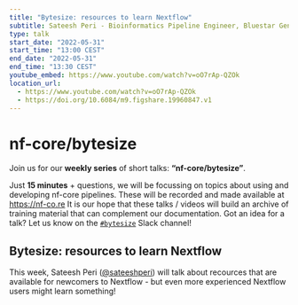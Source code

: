 ```yaml
---
title: "Bytesize: resources to learn Nextflow"
subtitle: Sateesh Peri - Bioinformatics Pipeline Engineer, Bluestar Genomics
type: talk
start_date: "2022-05-31"
start_time: "13:00 CEST"
end_date: "2022-05-31"
end_time: "13:30 CEST"
youtube_embed: https://www.youtube.com/watch?v=oO7rAp-QZOk
location_url:
  - https://www.youtube.com/watch?v=oO7rAp-QZOk
  - https://doi.org/10.6084/m9.figshare.19960847.v1
---
```


# nf-core/bytesize

Join us for our **weekly series** of short talks: **“nf-core/bytesize”**.

Just **15 minutes** + questions, we will be focussing on topics about using and developing nf-core pipelines.
These will be recorded and made available at <https://nf-co.re>
It is our hope that these talks / videos will build an archive of training material that can complement our documentation. Got an idea for a talk? Let us know on the [`#bytesize`](https://nfcore.slack.com/channels/bytesize) Slack channel!

## Bytesize: resources to learn Nextflow

This week, Sateesh Peri ([@sateeshperi](https://github.com/sateeshperi)) will talk about recources that are available for newcomers to Nextflow - but even more experienced Nextflow users might learn something!
